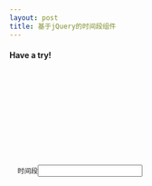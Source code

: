 ```yaml
---
layout: post
title: 基于jQuery的时间段组件
---
```


#### Have a try!

<pre><code>
<head>
<meta http-equiv="Content-Type" content="text/html; charset=utf-8" />
<title>无标题文档</title>
<script src="http://code.jquery.com/jquery-1.8.2.min.js"></script>
<script src="http://jsbd.github.io/files/js/jQuery.timeRange.js"></script>
</head>
<body>
<p>
  时间段<input type="text" class="timeRange" readonly/>
</p>
</body>
</html>
<code/><pre/>